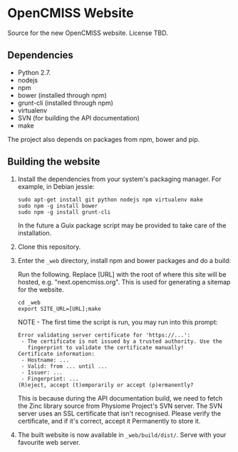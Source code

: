OpenCMISS Website
=================

Source for the new OpenCMISS website.
License TBD.

Dependencies
------------
* Python 2.7.
* nodejs
* npm
* bower (installed through npm)
* grunt-cli (installed through npm)
* virtualenv
* SVN (for building the API documentation)
* make

The project also depends on packages from npm, bower and pip.

Building the website
--------------------
1. Install the dependencies from your system's packaging manager. For example, in Debian jessie:

   ```
   sudo apt-get install git python nodejs npm virtualenv make
   sudo npm -g install bower
   sudo npm -g install grunt-cli
   ```

   In the future a Guix package script may be provided to take care of the installation.

2. Clone this repository.

3. Enter the `_web` directory, install npm and bower packages and do a build:

   Run the following. Replace [URL] with the root of where this site will be hosted, e.g. "next.opencmiss.org". This is used for generating a sitemap for the website. 

   ```
   cd _web
   export SITE_URL=[URL];make
   ```
   NOTE - The first time the script is run, you may run into this prompt:
   
   ```
   Error validating server certificate for 'https://...':
    - The certificate is not issued by a trusted authority. Use the
      fingerprint to validate the certificate manually!
   Certificate information:
    - Hostname: ...
    - Valid: from ... until ...
    - Issuer: ...
    - Fingerprint: ...
   (R)eject, accept (t)emporarily or accept (p)ermanently? 
   ```

   This is because during the API documentation build, we need to fetch the Zinc library source from Physiome Project's SVN server. The SVN server uses an SSL certificate that isn't recognised. Please verify the certificate, and if it's correct, accept it Permanently to store it.


4. The built website is now available in `_web/build/dist/`. Serve with your favourite web server.
